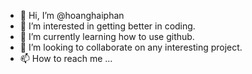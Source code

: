 - 👋 Hi, I’m @hoanghaiphan
- 👀 I’m interested in getting better in coding.
- 🌱 I’m currently learning how to use github.
- 💞️ I’m looking to collaborate on any interesting project.
- 📫 How to reach me ...

<!---
hoanghaiphan/hoanghaiphan is a ✨ special ✨ repository because its `README.md` (this file) appears on your GitHub profile.
You can click the Preview link to take a look at your changes.
--->
